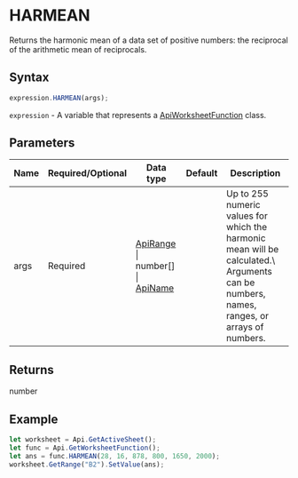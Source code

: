 # HARMEAN

Returns the harmonic mean of a data set of positive numbers: the reciprocal of the arithmetic mean of reciprocals.

## Syntax

```javascript
expression.HARMEAN(args);
```

`expression` - A variable that represents a [ApiWorksheetFunction](../ApiWorksheetFunction.md) class.

## Parameters

| **Name** | **Required/Optional** | **Data type** | **Default** | **Description** |
| ------------- | ------------- | ------------- | ------------- | ------------- |
| args | Required | [ApiRange](../../ApiRange/ApiRange.md) \| number[] \| [ApiName](../../ApiName/ApiName.md) |  | Up to 255 numeric values for which the harmonic mean will be calculated.\ Arguments can be numbers, names, ranges, or arrays of numbers. |

## Returns

number

## Example



```javascript editor-
let worksheet = Api.GetActiveSheet();
let func = Api.GetWorksheetFunction();
let ans = func.HARMEAN(28, 16, 878, 800, 1650, 2000);
worksheet.GetRange("B2").SetValue(ans);


```
